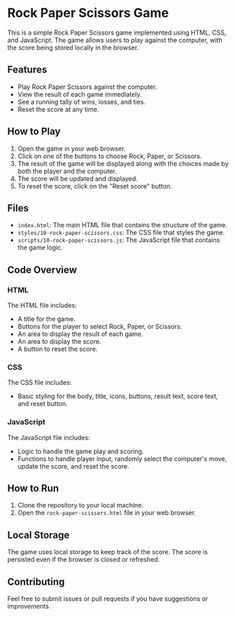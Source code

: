 # Rock Paper Scissors Game

This is a simple Rock Paper Scissors game implemented using HTML, CSS, and JavaScript. The game allows users to play against the computer, with the score being stored locally in the browser.

## Features

- Play Rock Paper Scissors against the computer.
- View the result of each game immediately.
- See a running tally of wins, losses, and ties.
- Reset the score at any time.

## How to Play

1. Open the game in your web browser.
2. Click on one of the buttons to choose Rock, Paper, or Scissors.
3. The result of the game will be displayed along with the choices made by both the player and the computer.
4. The score will be updated and displayed.
5. To reset the score, click on the "Reset score" button.

## Files

- `index.html`: The main HTML file that contains the structure of the game.
- `styles/10-rock-paper-scissors.css`: The CSS file that styles the game.
- `scripts/10-rock-paper-scissors.js`: The JavaScript file that contains the game logic.

## Code Overview

### HTML

The HTML file includes:

- A title for the game.
- Buttons for the player to select Rock, Paper, or Scissors.
- An area to display the result of each game.
- An area to display the score.
- A button to reset the score.

### CSS

The CSS file includes:

- Basic styling for the body, title, icons, buttons, result text, score text, and reset button.

### JavaScript

The JavaScript file includes:

- Logic to handle the game play and scoring.
- Functions to handle player input, randomly select the computer's move, update the score, and reset the score.

## How to Run

1. Clone the repository to your local machine.
2. Open the `rock-paper-scissors.html` file in your web browser.

## Local Storage

The game uses local storage to keep track of the score. The score is persisted even if the browser is closed or refreshed.

## Contributing

Feel free to submit issues or pull requests if you have suggestions or improvements.
